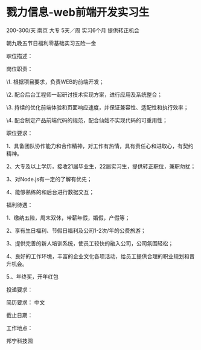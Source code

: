 # 戮力信息-web前端开发实习生

200-300/天 南京 大专 5天／周 实习6个月 提供转正机会

朝九晚五节日福利零基础实习五险一金

职位描述：

岗位职责：

\1. 根据项目要求，负责WEB的前端开发；

\2. 配合后台工程师一起研讨技术实现方案，进行应用及系统整合；

\3. 持续的优化前端体验和页面响应速度，并保证兼容性、适配性和执行效率；

\4. 配合制定产品前端代码的规范，配合仙姑不实现代码的可重用性；

职位要求：

1、具备团队协作能力和合作精神，对工作有热情，具有责任心和进取心，有契约精神。

2、大专及以上学历，接收21届毕业生，22届实习生，提供转正职位，兼职勿扰；

3、对Node.js有一定的了解有优先；

4、能够熟练的和后台进行数据交互；

福利待遇：

1、缴纳五险，周末双休，带薪年假，婚假，产假等；

2、享有生日福利、节假日福利及公司1-2次/年的公费旅游；

3、提供完善的新人培训系统，使员工较快的融入公司，公司氛围轻松；

4、良好的工作环境，丰富的企业文化各项活动，给员工提供合理的职业规划和晋升机会。

5.、年终奖，开年红包

投递要求：

简历要求： 中文

截止日期：

工作地点：

邦宁科技园